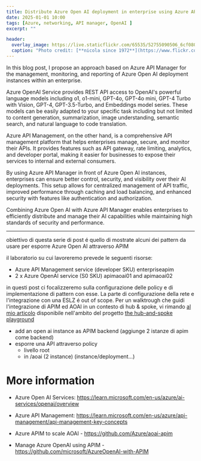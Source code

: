 ```yaml
---
title: Distribute Azure Open AI deployment in enterprise using Azure API Management service
date: 2025-01-01 10:00
tags: [Azure, networking, API manager, OpenAI ]
excerpt: ""

header:
  overlay_image: https://live.staticflickr.com/65535/52755090506_6cf0808a3c_h.jpg
  caption: "Photo credit: [**nicola since 1972**](https://www.flickr.com/photos/15216811@N06/52755090506)"
---
```


In this blog post, I propose an approach based on Azure API Manager for the management, monitoring, and reporting of Azure Open AI deployment instances within an enterprise.

Azure OpenAI Service provides REST API access to OpenAI's powerful language models including o1, o1-mini, GPT-4o, GPT-4o mini, GPT-4 Turbo with Vision, GPT-4, GPT-3.5-Turbo, and Embeddings model series. These models can be easily adapted to your specific task including but not limited to content generation, summarization, image understanding, semantic search, and natural language to code translation.

Azure API Management, on the other hand, is a comprehensive API management platform that helps enterprises manage, secure, and monitor their APIs. It provides features such as API gateway, rate limiting, analytics, and developer portal, making it easier for businesses to expose their services to internal and external consumers.

By using Azure API Manager in front of Azure Open AI instances, enterprises can ensure better control, security, and visibility over their AI deployments. This setup allows for centralized management of API traffic, improved performance through caching and load balancing, and enhanced security with features like authentication and authorization.

Combining Azure Open AI with Azure API Manager enables enterprises to efficiently distribute and manage their AI capabilities while maintaining high standards of security and performance.

----------------------------

obiettivo di questa serie di post é quello di mostrate alcuni dei pattern da usare per esporre Azure Open AI attraverso APIM

il laboratorio su cui lavoreremo prevede le seguenti risorse:

* Azure API Management service (developer SKU) enterpriseapim
* 2 x Azure OpenAI service (S0 SKU) apimaoai01 and apimaoai02




in questi post ci focalizzeremo sulla configurazione delle policy e di implementazione di pattern con esse. La parte di configurazione della rete e l'integrazione con una ESLZ é out of scope. Per un walktrough che guidi l'integrazione di APIM ed AOAI in un contesto di hub & spoke, vi rimando [al mio articolo](https://github.com/nicolgit/hub-and-spoke-playground/blob/main/scenarios/aoai.md) disponibile nell'ambito del progetto [the hub-and-spoke playground](https://github.com/nicolgit/hub-and-spoke-playground)


- add an open ai instance as APIM backend
  (aggiunge 2 istanze di apim come backend)
- esporre una API attraverso policy
  - livello root
  - in /aoai (2 instance) (instance/deployment...)
  


# More information
* Azure Open AI Services: <https://learn.microsoft.com/en-us/azure/ai-services/openai/overview>
* Azure API Management: <https://learn.microsoft.com/en-us/azure/api-management/api-management-key-concepts>



* Azure APIM to scale AOAI - https://github.com/Azure/aoai-apim 
* Manage Azure OpenAI using APIM - https://github.com/microsoft/AzureOpenAI-with-APIM
